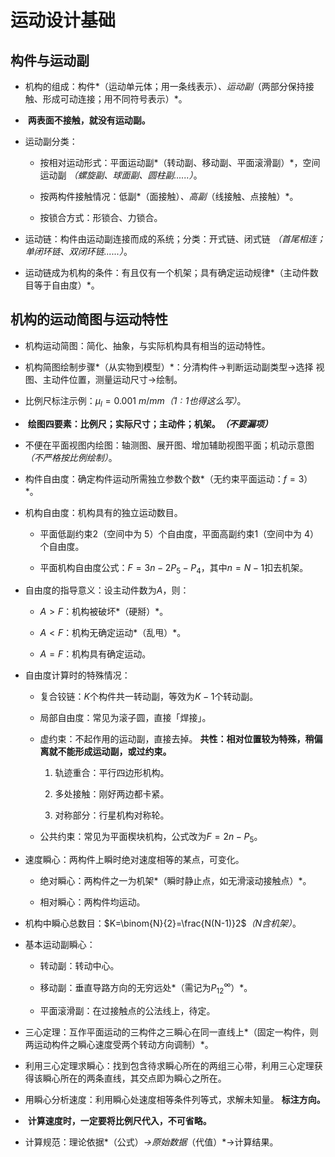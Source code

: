 运动设计基础
============

构件与运动副
------------

-   机构的组成：构件*（运动单元体；用一条线表示）*、运动副*（两部分保持接触、形成可动连接；用不同符号表示）*。

-    **两表面不接触，就没有运动副。**

-   运动副分类：

    -   按相对运动形式：平面运动副*（转动副、移动副、平面滚滑副）*，空间运动副
        *（螺旋副、球面副、圆柱副......）*。

    -   按两构件接触情况：低副*（面接触）*、高副*（线接触、点接触）*。

    -   按锁合方式：形锁合、力锁合。

-   运动链：构件由运动副连接而成的系统；分类：开式链、闭式链
    *（首尾相连；单闭环链、双闭环链......）*。

-   运动链成为机构的条件：有且仅有一个机架；具有确定运动规律*（主动件数目等于自由度）*。

机构的运动简图与运动特性
------------------------

-   机构运动简图：简化、抽象，与实际机构具有相当的运动特性。

-   机构简图绘制步骤*（从实物到模型）*：分清构件$\to$判断运动副类型$\to$选择
    视图、主动件位置，测量运动尺寸$\to$绘制。

-   比例尺标注示例：$\mu_l=\SI{0.001}{m/mm}$*（$1:1$也得这么写）*。

-    **绘图四要素：比例尺；实际尺寸；主动件；机架。*（不要漏项）***

-    不便在平面视图内绘图：轴测图、展开图、增加辅助视图平面；机动示意图
    *（不严格按比例绘制）*。

-   构件自由度：确定构件运动所需独立参数个数*（无约束平面运动：$f=3$）*。

-   机构自由度：机构具有的独立运动数目。

    -   平面低副约束$2$（空间中为
        $5$）个自由度，平面高副约束$1$（空间中为 $4$）个自由度。

    -   平面机构自由度公式：$F=3n-2P_5-P_4$，其中$n=N-1$扣去机架。

-   自由度的指导意义：设主动件数为$A$，则：

    -   $A>F$：机构被破坏*（硬掰）*。

    -   $A<F$：机构无确定运动*（乱甩）*。

    -   $A=F$：机构具有确定运动。

-   自由度计算时的特殊情况：

    -   复合铰链：$K$个构件共一转动副，等效为$K-1$个转动副。

    -   局部自由度：常见为滚子圆，直接「焊接」。

    -   虚约束：不起作用的运动副，直接去掉。 **共性：相对位置较为特殊，稍偏离就不能形成运动副，或过约束。**

        1.  轨迹重合：平行四边形机构。

        2.  多处接触：刚好两边都卡紧。

        3.  对称部分：行星机构对称轮。

    -   公共约束：常见为平面楔块机构，公式改为$F=2n-P_5$。

-   速度瞬心：两构件上瞬时绝对速度相等的某点，可变化。

    -   绝对瞬心：两构件之一为机架*（瞬时静止点，如无滑滚动接触点）*。

    -   相对瞬心：两构件均运动。

-   机构中瞬心总数目：$K=\binom{N}{2}=\frac{N(N-1)}2$*（$N$含机架）*。

-   基本运动副瞬心：

    -   转动副：转动中心。

    -   移动副：垂直导路方向的无穷远处*（需记为$P_{12}^\infty$）*。

    -   平面滚滑副：在过接触点的公法线上，待定。

-   三心定理：互作平面运动的三构件之三瞬心在同一直线上*（固定一构件，则两运动构件之瞬心速度受两个转动方向调制）*。

-   利用三心定理求瞬心：找到包含待求瞬心所在的两组三心带，利用三心定理获得该瞬心所在的两条直线，其交点即为瞬心之所在。

-   用瞬心分析速度：利用瞬心处速度相等条件列等式，求解未知量。 **标注方向。**

-    **计算速度时，一定要将比例尺代入，不可省略。**

-   计算规范：理论依据*（公式）*$\to$原始数据*（代值）*$\to$计算结果。
